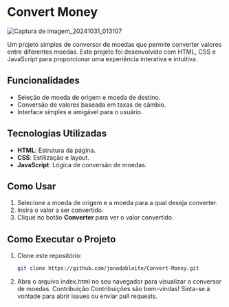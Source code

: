 # Convert Money
![Captura de imagem_20241031_013107](https://github.com/user-attachments/assets/8ee8bf3b-580f-4c9b-b64a-a3f71c4bb4cb)





Um projeto simples de conversor de moedas que permite converter valores entre diferentes moedas. Este projeto foi desenvolvido com HTML, CSS e JavaScript para proporcionar uma experiência interativa e intuitiva.

## Funcionalidades

- Seleção de moeda de origem e moeda de destino.
- Conversão de valores baseada em taxas de câmbio.
- Interface simples e amigável para o usuário.

## Tecnologias Utilizadas

- **HTML**: Estrutura da página.
- **CSS**: Estilização e layout.
- **JavaScript**: Lógica de conversão de moedas.

## Como Usar

1. Selecione a moeda de origem e a moeda para a qual deseja converter.
2. Insira o valor a ser convertido.
3. Clique no botão **Converter** para ver o valor convertido.

## Como Executar o Projeto

1. Clone este repositório:
   ```bash
   git clone https://github.com/jonadableite/Convert-Money.git
2. Abra o arquivo index.html no seu navegador para visualizar o conversor de moedas.
Contribuição
Contribuições são bem-vindas! Sinta-se à vontade para abrir issues ou enviar pull requests.

